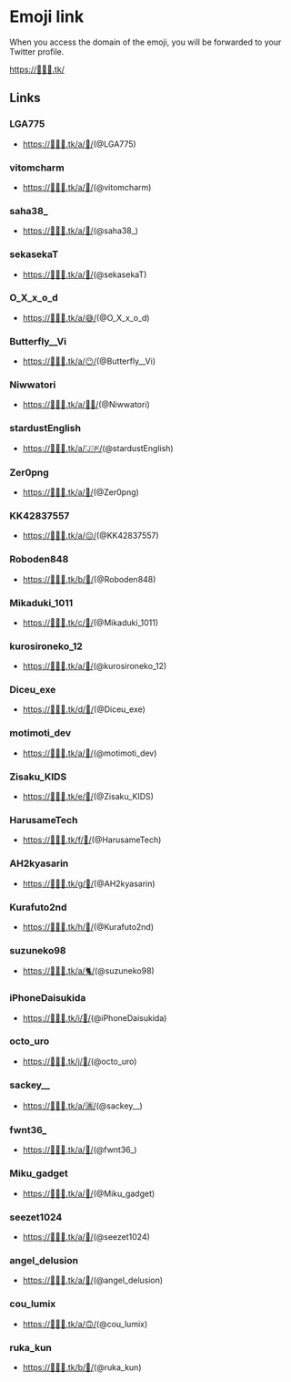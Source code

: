 # Emoji link

When you access the domain of the emoji, you will be forwarded to your Twitter profile.

[https://👋🤘🤞.tk/](https://👋🤘🤞.tk/)


## Links

### LGA775

- [https://👋🤘🤞.tk/a/🤔/](https://👋🤘🤞.tk/a/🤔/)(@LGA775)

### vitomcharm
- [https://👋🤘🤞.tk/a/🖕/](https://👋🤘🤞.tk/a/🖕/)(@vitomcharm)

### saha38_
- [https://👋🤘🤞.tk/a/🥴/](https://👋🤘🤞.tk/a/🥴/)(@saha38_)

### sekasekaT
- [https://👋🤘🤞.tk/a/💪/](https://👋🤘🤞.tk/a/💪/)(@sekasekaT)

### O_X_x_o_d
- [https://👋🤘🤞.tk/a/😅/](https://👋🤘🤞.tk/a/😅/)(@O_X_x_o_d)

### Butterfly__Vi
- [https://👋🤘🤞.tk/a/😶/](https://👋🤘🤞.tk/a/😶/)(@Butterfly__Vi)

### Niwwatori
- [https://👋🤘🤞.tk/a/🤦‍♀️/](https://👋🤘🤞.tk/a/🤦‍♀️/)(@Niwwatori)

### stardustEnglish
- [https://👋🤘🤞.tk/a/🇯🇵/](https://👋🤘🤞.tk/a/🇯🇵/)(@stardustEnglish)

### Zer0png
- [https://👋🤘🤞.tk/a/👾/](https://👋🤘🤞.tk/a/👾/)(@Zer0png)

### KK42837557
- [https://👋🤘🤞.tk/a/😑/](https://👋🤘🤞.tk/a/😑/)(@KK42837557)

### Roboden848
- [https://👋🤘🤞.tk/b/🤔/](https://👋🤘🤞.tk/b/🤔/)(@Roboden848)

### Mikaduki_1011
- [https://👋🤘🤞.tk/c/🤔/](https://👋🤘🤞.tk/c/🤔/)(@Mikaduki_1011)

### kurosironeko_12
- [https://👋🤘🤞.tk/a/🍜/](https://👋🤘🤞.tk/a/🍜/)(@kurosironeko_12)

### Diceu_exe
- [https://👋🤘🤞.tk/d/🤔/](https://👋🤘🤞.tk/d/🤔/)(@Diceu_exe)

### motimoti_dev
- [https://👋🤘🤞.tk/a/🤮/](https://👋🤘🤞.tk/a/🤮/)(@motimoti_dev)

### Zisaku_KIDS
- [https://👋🤘🤞.tk/e/🤔/](https://👋🤘🤞.tk/e/🤔/)(@Zisaku_KIDS)

### HarusameTech
- [https://👋🤘🤞.tk/f/🤔/](https://👋🤘🤞.tk/f/🤔/)(@HarusameTech)

### AH2kyasarin
- [https://👋🤘🤞.tk/g/🤔/](https://👋🤘🤞.tk/g/🤔/)(@AH2kyasarin)

### Kurafuto2nd
- [https://👋🤘🤞.tk/h/🤔/](https://👋🤘🤞.tk/h/🤔/)(@Kurafuto2nd)

### suzuneko98
- [https://👋🤘🤞.tk/a/🐈/](https://👋🤘🤞.tk/a/🐈/)(@suzuneko98)

### iPhoneDaisukida
- [https://👋🤘🤞.tk/i/🤔/](https://👋🤘🤞.tk/i/🤔/)(@iPhoneDaisukida)

### octo_uro
- [https://👋🤘🤞.tk/j/🤔/](https://👋🤘🤞.tk/j/🤔/)(@octo_uro)

### sackey__
- [https://👋🤘🤞.tk/a/🈵/](https://👋🤘🤞.tk/a/🈵/)(@sackey__)

### fwnt36_
- [https://👋🤘🤞.tk/a/🥳/](https://👋🤘🤞.tk/a/🥳/)(@fwnt36_)

### Miku_gadget
- [https://👋🤘🤞.tk/a/🤞/](https://👋🤘🤞.tk/a/🤞/)(@Miku_gadget)

### seezet1024
- [https://👋🤘🤞.tk/a/🧐/](https://👋🤘🤞.tk/a/🧐/)(@seezet1024)

### angel_delusion
- [https://👋🤘🤞.tk/a/🕺/](https://👋🤘🤞.tk/a/🕺/)(@angel_delusion)

### cou_lumix
- [https://👋🤘🤞.tk/a/🙃/](https://👋🤘🤞.tk/a/🙃/)(@cou_lumix)

### ruka_kun
- [https://👋🤘🤞.tk/b/🥺/](https://👋🤘🤞.tk/b/🥺/)(@ruka_kun)
